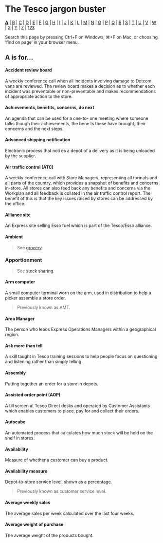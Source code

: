# The Tesco jargon buster

[**A**](a.md) | [B](b.md) | [C](c.md) | [D](d.md) | [E](e.md) | [F](f.md) | [G](g.md) | [H](h.md) | [I](i.md) | [J](j.md) | [K](k.md) | [L](l.md) | [M](m.md) | [N](n.md) | [O](o.md) | [P](p.md) | [Q](q.md) | [R](r.md) | [S](s.md) | [T](t.md) | [U](u.md) | [V](v.md) | [W](w.md) | [X](x.md) | [Y](y.md) | [Z](z.md) | [123](123.md)

Search this page by pressing Ctrl+F on Windows, ⌘+F on Mac, or choosing ‘find on page’ in your browser menu.

## A is for…

#### Accident review board
A weekly conference call when all incidents involving damage to Dotcom vans are reviewed. The review board makes a decision as to whether each incident was preventable or non-preventable and makes recommendations of appropriate action to the store.

#### Achievements, benefits, concerns, do next
An agenda that can be used for a one-to- one meeting where someone talks though their achievements, the bene ts these have brought, their concerns and the next steps.

#### Advanced shipping notification
Electronic process that noti es a depot of a delivery as it is being unloaded by the supplier.

#### Air traffic control (ATC)
A weekly conference call with Store Managers, representing all formats and all parts of the country, which provides a snapshot of benefits and concerns in-store. All stores can also feed back any benefits and concerns via the Workplan and all feedback is collated in the air traffic control report. The benefit of this is that the key issues raised by stores can be addressed by the office.

#### Alliance site
An Express site selling Esso fuel which is part of the Tesco/Esso alliance.

#### Ambient
> See [grocery](g.md#grocery).

### Apportionment
> See [stock sharing](s.md#stock-sharing).

#### Arm computer
A small computer terminal worn on the arm, used in distribution to help a picker assemble a store order.
> Previously known as AMT.

#### Area Manager
The person who leads Express Operations Managers within a geographical region.

#### Ask more than tell
A skill taught in Tesco training sessions to help people focus on questioning and listening rather than simply telling.

#### Assembly
Putting together an order for a store in depots.

#### Assisted order point (AOP)
A till screen at Tesco Direct desks and operated by Customer Assistants which enables customers to place, pay for and collect their orders.

#### Autocube
An automated process that calculates how much stock will be held on the shelf in stores.

#### Availability
Measure of whether a customer can buy a product.

#### Availability measure
Depot-to-store service level, shown as a percentage.
> Previously known as customer service level.

#### Average weekly sales
The average sales per week calculated over the last four weeks.

#### Average weight of purchase
The average weight of the products bought.
